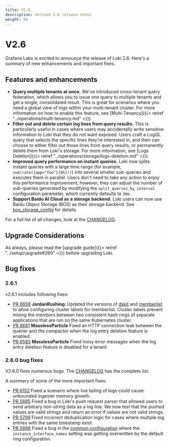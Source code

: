 ```yaml
---
title: V2.6
description: Version 2.6 release notes
weight: 66
---
```


# V2.6

Grafana Labs is excited to announce the release of Loki 2.6. Here's a summary of new enhancements and important fixes.

## Features and enhancements

- **Query multiple tenants at once.** We've introduced cross-tenant query federation, which allows you to issue one query to multiple tenants and get a single, consolidated result. This is great for scenarios where you need a global view of logs within your multi-tenant cluster. For more information on how to enable this feature, see [Multi-Tenancy]({{< relref "../operations/multi-tenancy.md" >}}). 
- **Filter out and delete certain log lines from query results.** This is particularly useful in cases where users may accidentally write sensitive information to Loki that they do not want exposed. Users craft a LogQL query that selects the specific lines they're interested in, and then can choose to either filter out those lines from query results, or permanently delete them from Loki's storage. For more information, see [Logs Deletion]({{< relref "../operations/storage/logs-deletion.md" >}}).
- **Improved query performance on instant queries.** Loki now splits instant queries with a large time range (for example, `sum(rate({app="foo"}[6h]))`) into several smaller sub-queries and executes them in parallel. Users don't need to take any action to enjoy this performance improvement; however, they can adjust the number of sub-queries generated by modifying the `split_queries_by_interval` configuration parameter, which currently defaults to `30m`. 
- **Support Baidu AI Cloud as a storage backend.** Loki users can now use Baidu Object Storage (BOS) as their storage backend. See [bos_storage_config](https://grafana.com/docs/loki/<LOKI_VERSION>/configure/) for details. 

For a full list of all changes, look at the [CHANGELOG](https://github.com/grafana/loki/blob/main/CHANGELOG.md).

## Upgrade Considerations

As always, please read the [upgrade guide]({{< relref "../setup/upgrade#260" >}}) before upgrading Loki.

## Bug fixes

### 2.6.1 

v2.6.1 includes following fixes:

- [PR 6658](https://github.com/grafana/loki/pull/6658) **JordanRushing**: Updated the versions of [dskit](https://github.com/grafana/dskit) and [memberlist](https://github.com/grafana/memberlist) to allow configuring cluster labels for memberlist. Cluster labels prevent mixing the members between two consistent hash rings of separate applications that are run on the same Kubernetes cluster.
- [PR 6681](https://github.com/grafana/loki/pull/6681) **MasslessParticle** Fixed an HTTP connection leak between the querier and the compactor when the log entry deletion feature is enabled.
- [PR 6583](https://github.com/grafana/loki/pull/6583) **MasslessParticle** Fixed noisy error messages when the log entry deletion feature is disabled for a tenant 

### 2.6.0 bug fixes

V2.6.0 fixes numerous bugs. The [CHANGELOG](https://github.com/grafana/loki/blob/main/CHANGELOG.md) has the complete list.

A summary of some of the more important fixes:

- [PR 6152](https://github.com/grafana/loki/pull/6152) Fixed a scenario where live tailing of logs could cause unbounded ingester memory growth. 
- [PR 5685](https://github.com/grafana/loki/pull/5685) Fixed a bug in Loki's push request parser that allowed users to send arbitrary non-string data as a log line. We now test that the pushed values are valid strings and return an error if values are not valid strings.
- [PR 5799](https://github.com/grafana/loki/pull/5799) Fixed incorrect deduplication logic for cases where multiple log entries with the same timestamp exist. 
- [PR 5888](https://github.com/grafana/loki/pull/5888) Fixed a bug in the [common configuration](https://grafana.com/docs/loki/<LOKI_VERSION>/configure/#common) where the `instance_interface_names` setting was getting overwritten by the default ring configuration. 

